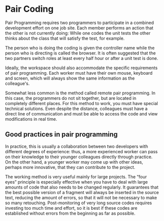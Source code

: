 # Pair Coding

Pair Programming requires two programmers to participate in a combined development effort on one job site. Each member performs an action that the other is not currently doing: While one codes the unit tests the other thinks about the class that will satisfy the test, for example.

The person who is doing the coding is given the controller name while the person who is directing is called the browser. It is often suggested that the two partners switch roles at least every half hour or after a unit test is done.

Ideally, the workspace should also accommodate the specific requirements of pair programming. Each worker must have their own mouse, keyboard and screen, which will always show the same information as the colleague's.

Somewhat less common is the method called remote pair programming. In this case, the programmers do not sit together, but are located in completely different places. For this method to work, you must have special technical solutions. Even despite the distance, colleagues must have a direct line of communication and must be able to access the code and view modifications in real time.

## Good practices in pair programming

In practice, this is usually a collaboration between two developers with different degrees of experience: thus, a more experienced worker can pass on their knowledge to their younger colleagues directly through practice. On the other hand, a younger worker may come up with other ideas, perhaps more innovative, that they can contribute to the project.

The working method is very useful mainly for large projects. The “four eyes” principle is especially effective when you have to deal with large amounts of code that also needs to be changed regularly. It guarantees that the best possible version of a fragment will always be inserted in the source text, reducing the amount of errors, so that it will not be necessary to make so many retouching. Post-monitoring of very long source codes requires investing too much time and effort, so it is best if these codes are established without errors from the beginning as far as possible.

